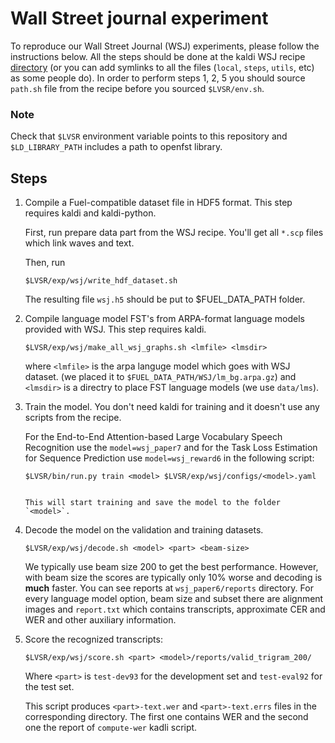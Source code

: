 # Wall Street journal experiment

To reproduce our Wall Street Journal (WSJ) experiments, please follow the
instructions below. All the steps should be done at the kaldi WSJ recipe
[directory](https://github.com/kaldi-asr/kaldi/tree/master/egs/wsj/s5)
(or you can add symlinks to all the files (`local`, `steps`, `utils`, etc)
as some people do). In order to perform steps 1, 2, 5 you should source
`path.sh` file from the recipe before you sourced `$LVSR/env.sh`.

### Note
Check that `$LVSR` environment variable points to this repository and
`$LD_LIBRARY_PATH` includes a path to openfst library.

## Steps
1. Compile a Fuel-compatible dataset file in HDF5 format. This step requires
   kaldi and kaldi-python.
   
   First, run prepare data part from the WSJ recipe. You'll get all
   `*.scp` files which link waves and text.
   
   Then, run
   ```
   $LVSR/exp/wsj/write_hdf_dataset.sh
   ```
   The resulting file `wsj.h5` should be put to $FUEL_DATA_PATH folder.

2. Compile language model FST's from ARPA-format language models provided with WSJ.
   This step requires kaldi.

   `$LVSR/exp/wsj/make_all_wsj_graphs.sh <lmfile> <lmsdir>`
   
   where `<lmfile>` is the arpa languge model which goes with WSJ dataset.
   (we placed it to `$FUEL_DATA_PATH/WSJ/lm_bg.arpa.gz`) and `<lmsdir>` is a
   directry to place FST language models (we use `data/lms`).
   
3. Train the model. You don't need kaldi for training and it doesn't use any
   scripts from the recipe.

   For the End-to-End Attention-based Large Vocabulary Speech Recognition use
   the `model=wsj_paper7` and for the Task Loss Estimation for Sequence 
   Prediction use `model=wsj_reward6` in the following script:
   ```
   $LVSR/bin/run.py train <model> $LVSR/exp/wsj/configs/<model>.yaml
   ```
   ```

   This will start training and save the model to the folder `<model>`.

4. Decode the model on the validation and training datasets.

   ```
   $LVSR/exp/wsj/decode.sh <model> <part> <beam-size>
   ```

   We typically use beam size 200 to get the best performance. However, with beam size
   the scores are typically only 10\% worse and decoding is **much** faster.
   You can see reports at `wsj_paper6/reports` directory. For every language
   model option, beam size and subset there are alignment images and
   `report.txt` which contains transcripts, approximate CER and WER and other
   auxiliary information.

5. Score the recognized transcripts:

    ```
    $LVSR/exp/wsj/score.sh <part> <model>/reports/valid_trigram_200/
    ```
    Where `<part>` is `test-dev93` for the development set and `test-eval92`
    for the test set.
    
    This script produces `<part>-text.wer` and `<part>-text.errs` files in the
    corresponding directory. The first one contains WER and the second one
    the report of `compute-wer` kadli script.
